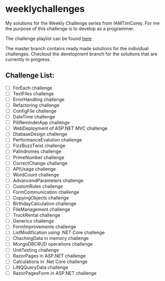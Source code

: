# weeklychallenges
My solutions for the Weekly Challenge series from IAMTimCorey. For me the purpose of this challenge is to develop as a programmer.

The challenge playlist can be found [here](https://www.youtube.com/playlist?list=PLLWMQd6PeGY1VcJGocm1wwtFCZUrh2sc9 "IAMTimCorey Weekly Challenges")

The master branch contains ready made solutions for the individual challenges.
Checkout the development branch for the solutions that are currently in progress.

## Challenge List:

- [ ] ForEach challenge
- [ ] TextFiles  challenge
- [ ] ErrorHandling  challenge
- [ ] Refactoring  challenge
- [ ] ConfigFile  challenge
- [ ] DateTime challenge
- [ ] PillReminderApp challenge
- [ ] WebDeployment of ASP.NET MVC challenge
- [ ] DtabaseDesign challenge
- [ ] PerformanceEvalution challenge
- [ ] FizzBuzzTwist challenge
- [ ] Palindromes challenge
- [ ] PrimeNumber challenge
- [ ] CorrectChange challenge
- [ ] APIUsage challenge
- [ ] WordCount challenge
- [ ] AdvancendParameters challenge
- [ ] CustomRules challenge
- [ ] FormCommunication challenge
- [ ] CopyingObjects challenge
- [ ] BirthdayCalculation challenge
- [ ] FileManagement challenge
- [ ] TruckRental challenge
- [ ] Generics challenge
- [ ] FormImprovements challenge
- [ ] ListModification using .NET Core challenge
- [ ] ChachingData in memory challenge
- [ ] MongoDBCRUD operations challenge
- [ ] UnitTesting challenge
- [ ] RazorPages in ASP.NET challenge
- [ ] Calculations in .Net Core challenge
- [ ] LiNQQueryData challenge
- [ ] RazorPagesForm in ASP.NET challenge
